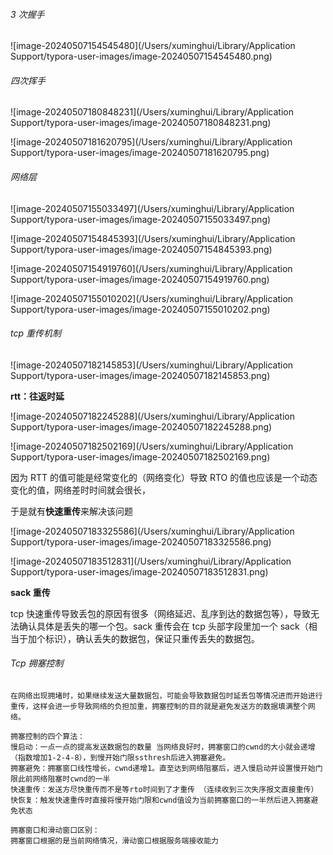 ###### 3 次握手

![image-20240507154545480](/Users/xuminghui/Library/Application Support/typora-user-images/image-20240507154545480.png)

###### 四次挥手

![image-20240507180848231](/Users/xuminghui/Library/Application Support/typora-user-images/image-20240507180848231.png)

![image-20240507181620795](/Users/xuminghui/Library/Application Support/typora-user-images/image-20240507181620795.png)

###### 网络层

![image-20240507155033497](/Users/xuminghui/Library/Application Support/typora-user-images/image-20240507155033497.png)

![image-20240507154845393](/Users/xuminghui/Library/Application Support/typora-user-images/image-20240507154845393.png)

![image-20240507154919760](/Users/xuminghui/Library/Application Support/typora-user-images/image-20240507154919760.png)

![image-20240507155010202](/Users/xuminghui/Library/Application Support/typora-user-images/image-20240507155010202.png)

###### tcp 重传机制

![image-20240507182145853](/Users/xuminghui/Library/Application Support/typora-user-images/image-20240507182145853.png)

**rtt：往返时延**

![image-20240507182245288](/Users/xuminghui/Library/Application Support/typora-user-images/image-20240507182245288.png)

![image-20240507182502169](/Users/xuminghui/Library/Application Support/typora-user-images/image-20240507182502169.png)

因为 RTT 的值可能是经常变化的（网络变化）导致 RTO 的值也应该是一个动态变化的值，网络差时时间就会很长，

于是就有**快速重传**来解决该问题

![image-20240507183325586](/Users/xuminghui/Library/Application Support/typora-user-images/image-20240507183325586.png)

![image-20240507183512831](/Users/xuminghui/Library/Application Support/typora-user-images/image-20240507183512831.png)

**sack 重传**

tcp 快速重传导致丢包的原因有很多（网络延迟、乱序到达的数据包等），导致无法确认具体是丢失的哪一个包。sack 重传会在 tcp 头部字段里加一个 sack（相当于加个标识），确认丢失的数据包，保证只重传丢失的数据包。

###### Tcp 拥塞控制

```
在网络出现拥堵时，如果继续发送大量数据包，可能会导致数据包时延丢包等情况进而开始进行重传，这样会进一步导致网络的负担加重，拥塞控制的目的就是避免发送方的数据填满整个网络。

拥塞控制的四个算法：
慢启动：一点一点的提高发送数据包的数量 当网络良好时，拥塞窗口的cwnd的大小就会递增（指数增加1-2-4-8），到慢开始门限ssthresh后进入拥塞避免。
拥塞避免：拥塞窗口线性增长，cwnd递增1。直至达到网络阻塞后，进入慢启动并设置慢开始门限此前网络阻塞时cwnd的一半
快速重传：发送方尽快重传而不是等rto时间到了才重传 （连续收到三次失序报文直接重传）
快恢复：触发快速重传时直接将慢开始门限和cwnd值设为当前拥塞窗口的一半然后进入拥塞避免状态

拥塞窗口和滑动窗口区别：
拥塞窗口根据的是当前网络情况，滑动窗口根据服务端接收能力
```
